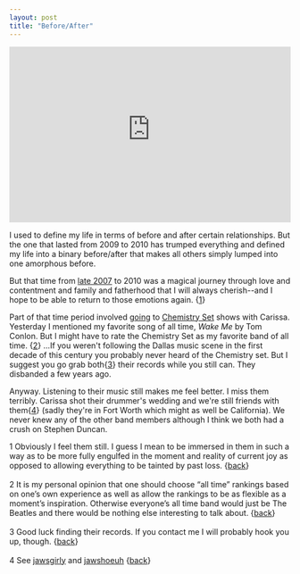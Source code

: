 ```yaml
---
layout: post
title: "Before/After"
---
```


<iframe width="100%" height="315" src="https://www.youtube-nocookie.com/embed/GLW89YC0wKA" frameborder="0" allow="accelerometer; autoplay; encrypted-media; gyroscope; picture-in-picture" allowfullscreen></iframe>

I used to define my life in terms of before and after certain relationships. But the one that lasted from 2009 to 2010 has trumped everything and defined my life into a binary before/after that makes all others simply lumped into one amorphous before.

<a name="a"></a>But that time from [late 2007](http://www.youtube.com/watch?v=FJXiL-DPxbE) to 2010 was a magical journey through love and contentment and family and fatherhood that I will always cherish--and I hope to be able to return to those emotions again. {<a href="#foot_a" class="foot">1</a>}

<a name="b"></a>Part of that time period involved [going]({{site.basurl}}/2008/01/12/many-thoughts-after-my-show-and-the-chemistry-set-show-last-night.html) to [Chemistry Set](http://tinyurl.com/3kfr956) shows with Carissa. Yesterday I mentioned my favorite song of all time, *Wake Me* by Tom Conlon. But I might have to rate the Chemistry Set as my favorite band of all time. {<a href="#foot_b" class="foot">2</a>} ...If you weren't following the Dallas music scene in the first decade of this century you probably never heard of the Chemistry set. But I suggest you go grab both{<a href="#foot_c" class="foot">3</a>} their records while you still can. They disbanded a few years ago. 

<a name="c"></a>Anyway. Listening to their music still makes me feel better. I miss them terribly. Carissa shot their drummer's wedding and we're still friends with them{<a href="#foot_d" class="foot">4</a>} (sadly they're in Fort Worth which might as well be California). We never knew any of the other band members although I think we both had a crush on Stephen Duncan.

<p class="postscript"><a name="foot_a">1</a> Obviously I feel them still. I guess I mean to be immersed in them in such a way as to be more fully engulfed in the moment and reality of current joy as opposed to allowing everything to be tainted by past loss. {<a href="#a" class="foot">back</a>}<br>
<br>
<a name="foot_b">2</a> It is my personal opinion that one should choose &ldquo;all time&rdquo; rankings based on one&rsquo;s own experience as well as allow the rankings to be as flexible as a moment&rsquo;s inspiration. Otherwise everyone&rsquo;s all time band would just be The Beatles and there would be nothing else interesting to talk about. {<a href="#b" class="foot">back</a>}<br>
<br>
<a name="foot_c">3</a> Good luck finding their records. If you contact me I will probably hook you up, though. {<a href="#b" class="foot">back</a>}<br>
<br>
<a name="foot_d">4</a> See <a href="https://twitter.com/jawsgirly">jawsgirly</a> and <a href="https://twitter.com/jawshoeuh">jawshoeuh</a> {<a href="#c" class="foot">back</a>}</p>
